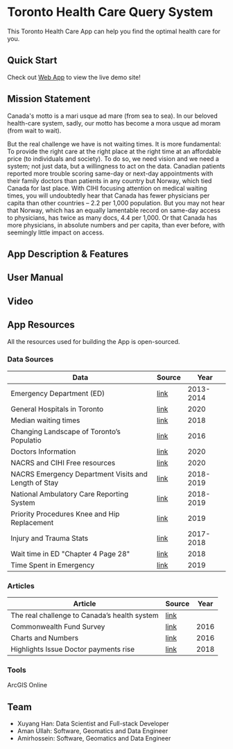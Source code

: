 # Toronto Health Care Query System
This Toronto Health Care App can help you find the optimal health care for you. 


## Quick Start

Check out <a href="https://xuyanghan.github.io/esri_2020_app_challenge/">Web App</a> to view the live demo site!

## Mission Statement

Canada's motto is a mari usque ad mare (from sea to sea). In our beloved health-care system, sadly, our motto has become a mora usque ad moram (from wait to wait).

But the real challenge we have is not waiting times. It is more fundamental: To provide the right care at the right place at the right time at an affordable price (to individuals and society). To do so, we need vision and we need a system; not just data, but a willingness to act on the data.
Canadian patients reported more trouble scoring same-day or next-day appointments with their family doctors than patients in any country but Norway, which tied Canada for last place.
With CIHI focusing attention on medical waiting times, you will undoubtedly hear that Canada has fewer physicians per capita than other countries – 2.2 per 1,000 population. But you may not hear that Norway, which has an equally lamentable record on same-day access to physicians, has twice as many docs, 4.4 per 1,000. Or that Canada has more physicians, in absolute numbers and per capita, than ever before, with seemingly little impact on access.


## App Description & Features


## User Manual


## Video


## App Resources
All the resources used for building the App is open-sourced.

### Data Sources
|     Data     |      Source      |  Year |
|----------|-------------|------|
| Emergency Department (ED) |   [link](http://www.torontohealthprofiles.ca/a_dataTables.php?varTab=HPDtbl)  | 2013-2014 |
| General Hospitals in Toronto |   [link](https://www.google.com/maps/search/hospital/@43.7337905,-79.417453,11z/data=!3m1!4b1	) |2020  |
| Median waiting times |  [link](https://open.canada.ca/data/en/dataset/b783efd5-7be7-4989-942f-a0fcda8d3fb7	) | 2018 |
|Changing Landscape of Toronto’s Populatio  |  [link](https://www.toronto.ca/wp-content/uploads/2018/01/94fc-Toronto_Geographic-Trends_Web-Version.pdf) | 2016 |
| Doctors Information |  [link](https://doctors.cpso.on.ca/?search=general) | 2020 |
| NACRS and CIHI Free resources |  [link](https://www.cihi.ca/en/quick-stats) | 2020 |
| NACRS Emergency Department Visits and Length of Stay |  [link](https://www.cihi.ca/sites/default/files/document/nacrs-2018-2019-quickstats-en-web_0.xlsx) |  2018-2019 |
| National Ambulatory Care Reporting System |  [link](https://www.cihi.ca/en/national-ambulatory-care-reporting-system-metadata) | 2018-2019 |
| Priority Procedures Knee and Hip Replacement |  [link](https://www.cihi.ca/en/wait-times-for-priority-procedures-in-canada) | 2019 |
| Injury and Trauma Stats |  [link](http://www.cihi.ca/sites/default/files/document/2017-2018-injury-and-trauma-quick-stats-en-web.xlsx) | 2017-2018 |
| Wait time in ED "Chapter 4 Page 28" |  [link](https://www.hqontario.ca/portals/0/Documents/pr/measuring-up-2018-en.pdf) | 2018 |
| Time Spent in Emergency |  [link](https://www.ontario.ca/page/time-spent-emergency-department) | 2019 |


### Articles

|     Article     |      Source      |  Year |
|----------|-------------|------|
| The real challenge to Canada’s health system |   [link](https://www.theglobeandmail.com/opinion/canada-must-address-the-problem-of-long-waits-for-medical-care/article34056251/)  |  |
| Commonwealth Fund Survey 	 |   [link](https://www.cihi.ca/en/commonwealth-fund-survey-2016	) |2016  |
|Charts and Numbers 	 |   [link](https://www.theglobeandmail.com/life/health-and-fitness/health/how-quickly-can-you-see-a-doctor-study-shows-canada-lags-behind-other-nations-on-timelyaccess/article34043606/	) |2016  |
| Highlights Issue Doctor payments rise 	 |   [link](https://www.theglobeandmail.com/news/national/doctor-costs-rise-37-per-cent-in-2015-while-incomes-stall/article31503411/) |2018  |



### Tools
ArcGIS Online

## Team
* Xuyang Han: Data Scientist and Full-stack Developer
* Aman Ullah: Software, Geomatics and Data Engineer
* Amirhossein: Software, Geomatics and Data Engineer
